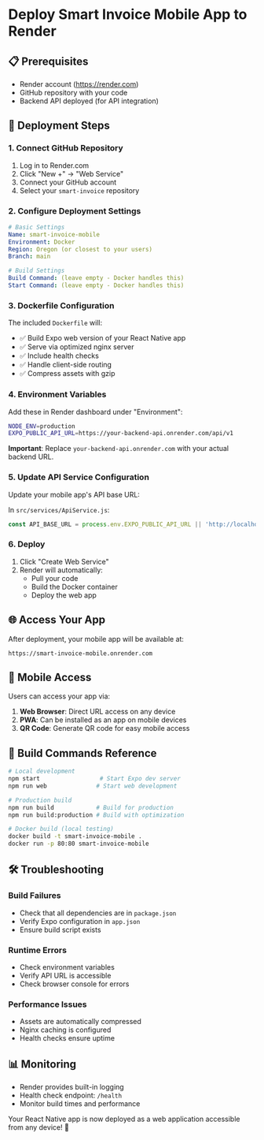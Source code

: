 # Deploy Smart Invoice Mobile App to Render

## 📋 Prerequisites
- Render account (https://render.com)
- GitHub repository with your code
- Backend API deployed (for API integration)

## 🚀 Deployment Steps

### 1. Connect GitHub Repository
1. Log in to Render.com
2. Click "New +" → "Web Service"
3. Connect your GitHub account
4. Select your `smart-invoice` repository

### 2. Configure Deployment Settings
```yaml
# Basic Settings
Name: smart-invoice-mobile
Environment: Docker
Region: Oregon (or closest to your users)
Branch: main

# Build Settings
Build Command: (leave empty - Docker handles this)
Start Command: (leave empty - Docker handles this)
```

### 3. Dockerfile Configuration
The included `Dockerfile` will:
- ✅ Build Expo web version of your React Native app
- ✅ Serve via optimized nginx server
- ✅ Include health checks
- ✅ Handle client-side routing
- ✅ Compress assets with gzip

### 4. Environment Variables
Add these in Render dashboard under "Environment":

```bash
NODE_ENV=production
EXPO_PUBLIC_API_URL=https://your-backend-api.onrender.com/api/v1
```

**Important**: Replace `your-backend-api.onrender.com` with your actual backend URL.

### 5. Update API Service Configuration
Update your mobile app's API base URL:

In `src/services/ApiService.js`:
```javascript
const API_BASE_URL = process.env.EXPO_PUBLIC_API_URL || 'http://localhost:8080/api/v1';
```

### 6. Deploy
1. Click "Create Web Service"
2. Render will automatically:
   - Pull your code
   - Build the Docker container
   - Deploy the web app

## 🌐 Access Your App
After deployment, your mobile app will be available at:
```
https://smart-invoice-mobile.onrender.com
```

## 📱 Mobile Access
Users can access your app via:
1. **Web Browser**: Direct URL access on any device
2. **PWA**: Can be installed as an app on mobile devices
3. **QR Code**: Generate QR code for easy mobile access

## 🔧 Build Commands Reference
```bash
# Local development
npm start                 # Start Expo dev server
npm run web              # Start web development

# Production build
npm run build            # Build for production
npm run build:production # Build with optimization

# Docker build (local testing)
docker build -t smart-invoice-mobile .
docker run -p 80:80 smart-invoice-mobile
```

## 🛠️ Troubleshooting

### Build Failures
- Check that all dependencies are in `package.json`
- Verify Expo configuration in `app.json`
- Ensure build script exists

### Runtime Errors
- Check environment variables
- Verify API URL is accessible
- Check browser console for errors

### Performance Issues
- Assets are automatically compressed
- Nginx caching is configured
- Health checks ensure uptime

## 📊 Monitoring
- Render provides built-in logging
- Health check endpoint: `/health`
- Monitor build times and performance

Your React Native app is now deployed as a web application accessible from any device! 🎉
